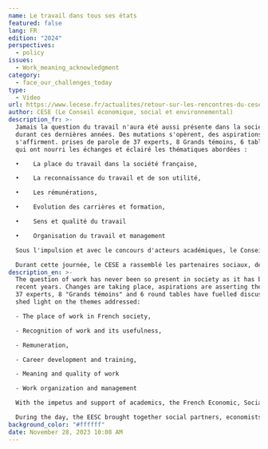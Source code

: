 ```yaml
---
name: Le travail dans tous ses états
featured: false
lang: FR
edition: "2024"
perspectives:
  - policy
issues:
  - Work_meaning_acknowledgment
category:
  - face_our_challenges_today
type:
  - Video
url: https://www.lecese.fr/actualites/retour-sur-les-rencontres-du-cese-le-travail-dans-tous-ses-etats
author: CESE (Le Conseil économique, social et environnemental)
description_fr: >-
  Jamais la question du travail n'aura été aussi présente dans la société que
  durant ces dernières années. Des mutations s'opèrent, des aspirations
  s'affirment. prises de parole de 37 experts, 8 Grands témoins, 6 tables rondes
  qui ont nourri les échanges et éclairé les thématiques abordées : 

  •    La place du travail dans la société française, 

  •    La reconnaissance du travail et de son utilité, 

  •    Les rémunérations, 

  •    Evolution des carrières et formation, 

  •    Sens et qualité du travail

  •    Organisation du travail et management

  Sous l'impulsion et avec le concours d'acteurs académiques, le Conseil économique social et environnemental a dédié, dans une approche globale et positive, une journée sur le sujet du travail le 10 mai dernier, dans le cadre des Rencontres du CESE sur le thème : "Le Travail dans tous ses états ».

  Durant cette journée, le CESE a rassemblé les partenaires sociaux, des économistes et des sociologues autour d'un même sujet : le travail.
description_en: >-
  The question of work has never been so present in society as it has been in
  recent years. Changes are taking place, aspirations are asserting themselves.
  37 experts, 8 "Grands témoins" and 6 round tables have fuelled discussions and
  shed light on the themes addressed: 

  - The place of work in French society, 

  - Recognition of work and its usefulness, 

  - Remuneration, 

  - Career development and training, 

  - Meaning and quality of work

  - Work organization and management

  With the impetus and support of academics, the French Economic, Social and Environmental Council (CESE) devoted a day to the subject of work on May 10, as part of its "Rencontres du CESE" series of meetings on the theme of "Work in all its forms".

  During the day, the EESC brought together social partners, economists and sociologists to discuss the same subject: work.
background_color: "#ffffff"
date: November 28, 2023 10:08 AM
---
```

